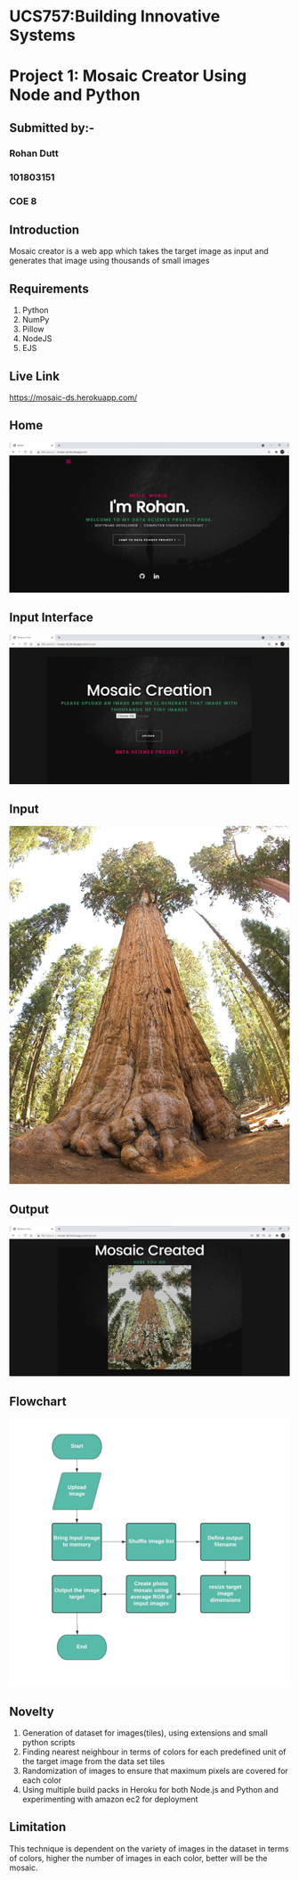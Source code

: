 # UCS757:Building Innovative Systems
# Project 1: Mosaic Creator Using Node and Python
## Submitted by:-
### Rohan Dutt
### 101803151
### COE 8

## Introduction
Mosaic creator is a web app which takes the target image as input and generates that image using thousands of small images

## Requirements
1. Python
2. NumPy
3. Pillow
4. NodeJS
5. EJS

## Live Link
https://mosaic-ds.herokuapp.com/

## Home
![Home](home.jpeg)

## Input Interface
![Interface](interface.jpeg)

## Input
![Input](input.jpg)

## Output
![Output](output.jpeg)

## Flowchart
![Flowchart](flowchart.jpeg)

## Novelty
1. Generation of dataset for images(tiles), using extensions and small python scripts  
2. Finding nearest neighbour in terms of colors for each predefined unit of the target image from the data set tiles  
3. Randomization of images to ensure that maximum pixels are covered for each color   
4. Using multiple build packs in Heroku for both Node.js and Python and experimenting with amazon ec2 for deployment  

## Limitation
This technique is dependent on the variety of images in the dataset in terms of colors, higher the number of images in each color, better will be the mosaic.

